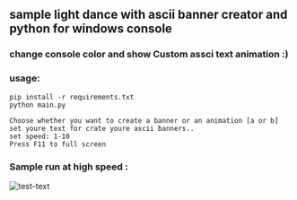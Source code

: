 ## sample light dance with ascii banner creator and python for windows console

### change console color and show Custom assci text animation :)

### usage:

```
pip install -r requirements.txt
python main.py

Choose whether you want to create a banner or an animation [a or b]
set youre text for crate youre ascii banners..
set speed: 1-10
Press F11 to full screen
```

### Sample run at high speed :

![test-text](https://user-images.githubusercontent.com/77416478/118993822-13e86980-b99b-11eb-88e3-efb92528bacb.gif)
